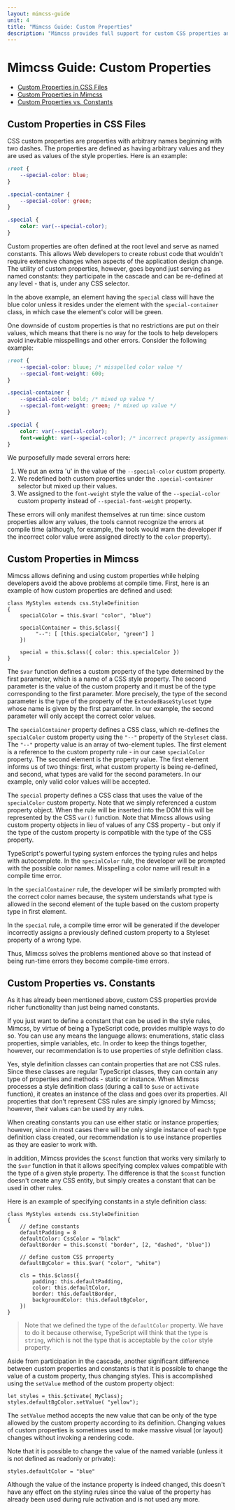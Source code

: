 ```yaml
---
layout: mimcss-guide
unit: 4
title: "Mimcss Guide: Custom Properties"
description: "Mimcss provides full support for custom CSS properties and allows assigning types to them to ensure type-safety."
---
```


# Mimcss Guide: Custom Properties

* [Custom Properties in CSS Files](#custom-properties-in-css-files)
* [Custom Properties in Mimcss](#custom-properties-in-mimcss)
* [Custom Properties vs. Constants](#custom-properties-vs.-constants)

## Custom Properties in CSS Files
CSS custom properties are properties with arbitrary names beginning with two dashes. The properties are defined as having arbitrary values and they are used as values of the style properties. Here is an example:

```css
:root {
    --special-color: blue;
}

.special-container {
    --special-color: green;
}

.special {
    color: var(--special-color);
}
```

Custom properties are often defined at the root level and serve as named constants. This allows Web developers to create robust code that wouldn't require extensive changes when aspects of the application design change. The utility of custom properties, however, goes beyond just serving as named constants: they participate in the cascade and can be re-defined at any level - that is, under any CSS selector.

In the above example, an element having the `special` class will have the blue color unless it resides under the element with the  `special-container` class, in which case the element's color will be green.

One downside of custom properties is that no restrictions are put on their values, which means that there is no way for the tools to help developers avoid inevitable misspellings and other errors. Consider the following example:

```css
:root {
    --special-color: bluue; /* misspelled color value */
    --special-font-weight: 600;
}

.special-container {
    --special-color: bold; /* mixed up value */
    --special-font-weight: green; /* mixed up value */
}

.special {
    color: var(--special-color);
    font-weight: var(--special-color); /* incorrect property assignment - wrong type */
}
```

We purposefully made several errors here:
1. We put an extra 'u' in the value of the `--special-color` custom property.
1. We redefined both custom properties under the `.special-container` selector but mixed up their values.
1. We assigned to the `font-weight` style the value of the `--special-color` custom property instead of `--special-font-weight` property.

These errors will only manifest themselves at run time: since custom properties allow any values, the tools cannot recognize the errors at compile time (although, for example, the tools would warn the developer if the incorrect color value were assigned directly to the `color` property).

## Custom Properties in Mimcss
Mimcss allows defining and using custom properties while helping developers avoid the above problems at compile time. First, here is an example of how custom properties are defined and used:

```tsx
class MyStyles extends css.StyleDefinition
{
    specialColor = this.$var( "color", "blue")

    specialContainer = this.$class({
         "--": [ [this.specialColor, "green"] ]
    })

    special = this.$class({ color: this.specialColor })
}
```

The `$var` function defines a custom property of the type determined by the first parameter, which is a name of a CSS style property. The second parameter is the value of the custom property and it must be of the type corresponding to the first parameter. More precisely, the type of the second parameter is the type of the property of the `ExtendedBaseStyleset` type whose name is given by the first parameter. In our example, the second parameter will only accept the correct color values.

The `specialContainer` property defines a CSS class, which re-defines the `specialColor` custom property using the `"--"` property of the `Styleset` class. The `"--"` property value is an array of two-element tuples. The first element is a reference to the custom property rule - in our case `specialColor` property. The second element is the property value. The first element informs us of two things: first, what custom property is being re-defined, and second, what types are valid for the second parameters. In our example, only valid color values will be accepted.

The `special` property defines a CSS class that uses the value of the `specialColor` custom property. Note that we simply referenced a custom property object. When the rule will be inserted into the DOM this will be represented by the CSS `var()` function. Note that Mimcss allows using custom property objects in lieu of values of any CSS property - but only if the type of the custom property is compatible with the type of the CSS property.

TypeScript's powerful typing system enforces the typing rules and helps with autocomplete. In the `specialColor` rule, the developer will be prompted with the possible color names. Misspelling a color name will result in a compile time error.

In the `specialContainer` rule, the developer will be similarly prompted with the correct color names because, the system understands what type is allowed in the second element of the tuple based on the custom property type in first element.

In the `special` rule, a compile time error will be generated if the developer incorrectly assigns a previously defined custom property to a Styleset property of a wrong type.

Thus, Mimcss solves the problems mentioned above so that instead of being run-time errors they become compile-time errors.

## Custom Properties vs. Constants
As it has already been mentioned above, custom CSS properties provide richer functionality than just being named constants.

If you just want to define a constant that can be used in the style rules, Mimcss, by virtue of being a TypeScript code, provides multiple ways to do so. You can use any means the language allows: enumerations, static class properties, simple variables, etc. In order to keep the things together, however, our recommendation is to use properties of style definition class.

Yes, style definition classes can contain properties that are not CSS rules. Since these classes are regular TypeScript classes, they can contain any type of properties and methods - static or instance. When Mimcss processes a style definition class (during a call to `$use` or `activate` function), it creates an instance of the class and goes over its properties. All properties that don't represent CSS rules are simply ignored by Mimcss; however, their values can be used by any rules.

When creating constants you can use either static or instance properties; however, since in most cases there will be only single instance of each type definition class created, our recommendation is to use instance properties as they are easier to work with.

in addition, Mimcss provides the `$const` function that works very similarly to the `$var` function in that it allows specifying complex values compatible with the type of a given style property. The difference is that the `$const` function doesn't create any CSS entity, but simply creates a constant that can be used in other rules.

Here is an example of specifying constants in a style definition class:

```tsx
class MyStyles extends css.StyleDefinition
{
    // define constants
    defaultPadding = 8
    defaultColor: CssColor = "black"
    defaultBorder = this.$const( "border", [2, "dashed", "blue"])

    // define custom CSS prroperty
    defaultBgColor = this.$var( "color", "white")

    cls = this.$class({
        padding: this.defaultPadding,
        color: this.defaultColor,
        border: this.defaultBorder,
        backgroundColor: this.defaultBgColor,
    })
}
```

> Note that we defined the type of the `defaultColor` property. We have to do it because otherwise, TypeScript will think that the type is `string`, which is not the type that is acceptable by the `color` style property.

Aside from participation in the cascade, another significant difference between custom properties and constants is that it is possible to change the value of a custom property, thus changing styles. This is accomplished using the `setValue` method of the custom property object:

```tsx
let styles = this.$ctivate( MyClass);
styles.defaultBgColor.setValue( "yellow");

```

The `setValue` method accepts the new value that can be only of the type allowed by the custom property according to its definition. Changing values of custom properties is sometimes used to make massive visual (or layout) changes without invoking a rendering code.

Note that it is possible to change the value of the named variable (unless it is not defined as readonly or private):

```tsx
styles.defaultColor = "blue"
```

Although the value of the instance property is indeed changed, this doesn't have any effect on the styling rules since the value of the property has already been used during rule activation and is not used any more.



